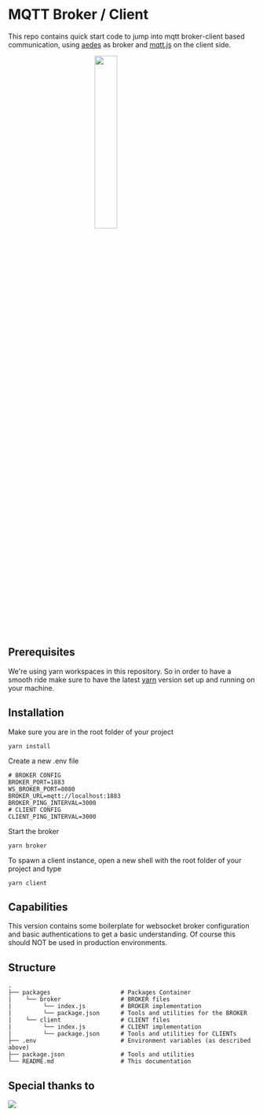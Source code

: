 MQTT Broker / Client
=====================

This repo contains quick start code to jump into mqtt broker-client based communication, using [aedes](https://github.com/moscajs/aedes) as broker and [mqtt.js](https://github.com/mqttjs/MQTT.js) on the client side.

<img src="https://media0.giphy.com/media/06aA0f1QpAshEfFbFH/giphy.gif?cid=ecf05e47mte0gn4phg5gqn033ptl4c0t30li4dezt7v5xbxd&rid=giphy.gif&ct=g" style="width:30%;margin:auto;display:block;"/>

Prerequisites
----------

We're using yarn workspaces in this repository. So in order to have a smooth ride make sure to have the latest [yarn](https://yarnpkg.com/getting-started/install) version set up and running on your machine.

Installation
----------

Make sure you are in the root folder of your project
```
yarn install
```

Create a new .env file

```
# BROKER CONFIG
BROKER_PORT=1883
WS_BROKER_PORT=8080
BROKER_URL=mqtt://localhost:1883
BROKER_PING_INTERVAL=3000
# CLIENT CONFIG
CLIENT_PING_INTERVAL=3000
```

Start the broker

```
yarn broker
```

To spawn a client instance, open a new shell with the root folder of your project and type

```
yarn client
```


Capabilities
------------

This version contains some boilerplate for websocket broker configuration and basic authentications to get a basic understanding. Of course this should NOT be used in production environments.

Structure
------------
```
.
├── packages                    # Packages Container
|    └── broker                 # BROKER files
|         └── index.js          # BROKER implementation
|         └── package.json      # Tools and utilities for the BROKER
|    └── client                 # CLIENT files
|         └── index.js          # CLIENT implementation
|         └── package.json      # Tools and utilities for CLIENTs
├── .env                        # Environment variables (as described above)
├── package.json                # Tools and utilities
└── README.md                   # This documentation
```

Special thanks to
------------


<img src="https://imgur.com/OGgQIN4.jpg" />
